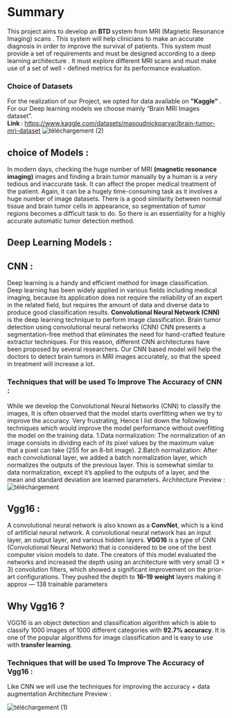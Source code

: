 # Summary

This project aims to develop an <b> BTD </b> system from </b> MRI (Magnetic Resonance Imaging) scans </b>. This system will help clinicians to make an accurate diagnosis in order to improve the survival of patients. This system must provide a set of requirements and must be designed according to a deep learning architecture . It must explore different MRI scans and must make use of a set of well - defined metrics for its performance evaluation.
### Choice of Datasets
For the realization of our Project, we opted for data available on <b> "Kaggle" </b>. 
For our  Deep learning models we choose mainly “Brain MRI Images dataset”. 
<br>
<b> Link </b>: https://www.kaggle.com/datasets/masoudnickparvar/brain-tumor-mri-dataset
![téléchargement (2)](https://user-images.githubusercontent.com/84160502/205517138-1fd60817-d0af-46f7-a804-7fd621e3a24a.png)
## choice of Models :
In modern days, checking the huge number of MRI <b> (magnetic resonance imaging)</b> images and finding a brain tumor manually by a human is a very tedious and 
inaccurate task. It can affect the proper medical treatment of the patient. Again, it can be a hugely time-consuming task as it involves a huge number of image 
datasets. There is a good similarity between normal tissue and brain tumor cells in appearance, so segmentation of tumor regions becomes a difficult task to do. So 
there is an essentiality for a highly accurate automatic tumor detection method.
## Deep Learning Models :
## CNN : 
Deep learning is a handy and efficient method for image classification. Deep learning has been widely applied in various fields including medical imaging, because
its application does not require the reliability of an expert in the related field, but requires the amount of data and diverse data to produce good classification 
results. <b> Convolutional Neural Network (CNN) </b>is the deep learning technique to perform image classification.
Brain tumor detection using convolutional neural networks (CNN) CNN presents a segmentation-free method that eliminates the need for 
hand-crafted feature extractor techniques. For this reason, different CNN architectures have been proposed by several researchers.
Our CNN based model will help the doctors to detect brain tumors in MRI images accurately, so that the speed in treatment will increase a lot.

### Techniques that will be used To Improve The Accuracy of CNN :
While we develop the Convolutional Neural Networks (CNN) to classify the images, It is often observed that the model starts overfitting when we try to improve the accuracy. Very frustrating, Hence I list down the following techniques which would improve the model performance without overfitting the model on the training data.
1.Data normalization: The normalization of an image consists in dividing each of its pixel values by the maximum value that a pixel can take (255 for an 8-bit image).
2.Batch normalization: After each convolutional layer, we added a batch normalization layer, which normalizes the outputs of the previous layer. This is somewhat similar to data normalization, except it’s applied to the outputs of a layer, and the mean and standard deviation are learned parameters.
Architecture Preview :
<br>
![téléchargement](https://user-images.githubusercontent.com/84160502/205517128-c04eb818-4f77-494e-9070-c340e428595c.png)

## Vgg16 : 
A convolutional neural network is also known as a <b>ConvNet</b>, which is a kind of artificial neural network. A convolutional neural network has an input layer, 
an output layer, and various hidden layers. <b>VGG16</b> is a type of CNN (Convolutional Neural Network) that is considered to be one of the best computer vision 
models to date. The creators of this model evaluated the networks and increased the depth using an architecture with very small (3 × 3) convolution filters, which 
showed a significant improvement on the prior-art configurations. They pushed the depth to <b>16–19 weight</b> layers making it approx — 138 trainable parameters

## Why Vgg16 ?

VGG16 is an object detection and classification algorithm which is able to classify 1000 images of 1000 different categories with <b>92.7% accuracy</b>. It is one 
of the popular algorithms for image classification and is easy to use with <b>transfer learning</b>.

### Techniques that will be used To Improve The Accuracy of Vgg16 :
Like CNN we will use the techniques for improving the accuracy + data augmentation
Architecture Preview :
<br>

![téléchargement (1)](https://user-images.githubusercontent.com/84160502/205517133-0b1ddc33-140e-4e00-a25c-51bba857c9ee.png)


